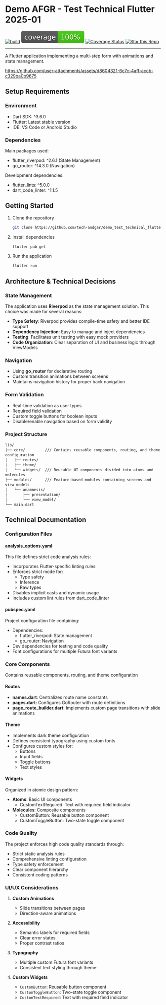 # Demo AFGR - Test Technical Flutter 2025-01

<p align="center">

[![build](https://github.com/tech-andgar/demo_test_technical_flutter_202501/actions/workflows/build.yml/badge.svg)](https://github.com/tech-andgar/demo_test_technical_flutter_202501/actions/workflows/build.yml)
![coverage][coverage_badge]
[![Coverage Status](https://coveralls.io/repos/github/DartForge/http_status/badge.svg?branch=main)](https://coveralls.io/github/tech-andgar/demo_test_technical_flutter_202501?branch=main)
[![Star this Repo](https://img.shields.io/github/stars/tech-andgar/demo_test_technical_flutter_202501.svg?style=flat)](https://github.com/tech-andgar/demo_test_technical_flutter_202501)

</p>

---

A Flutter application implementing a multi-step form with animations and state management.

https://github.com/user-attachments/assets/d8604321-6c7c-4aff-accb-c329ba0b9675

## Setup Requirements

### Environment

- Dart SDK: ^3.6.0
- Flutter: Latest stable version
- IDE: VS Code or Android Studio

### Dependencies

Main packages used:

- flutter_riverpod: ^2.6.1 (State Management)
- go_router: ^14.3.0 (Navigation)

Development dependencies:

- flutter_lints: ^5.0.0
- dart_code_linter: ^1.1.5

## Getting Started

1. Clone the repository

    ```bash
    git clone https://github.com/tech-andgar/demo_test_technical_flutter_202501.git
    ```

2. Install dependencies

    ```bash
    flutter pub get
    ```

3. Run the application

    ```bash
    flutter run
    ```

## Architecture & Technical Decisions

### State Management

The application uses **Riverpod** as the state management solution. This choice was made for several reasons:

- **Type Safety**: Riverpod provides compile-time safety and better IDE support
- **Dependency Injection**: Easy to manage and inject dependencies
- **Testing**: Facilitates unit testing with easy mock providers
- **Code Organization**: Clear separation of UI and business logic through ViewModels

### Navigation

- Using **go_router** for declarative routing
- Custom transition animations between screens
- Maintains navigation history for proper back navigation

### Form Validation

- Real-time validation as user types
- Required field validation
- Custom toggle buttons for boolean inputs
- Disable/enable navigation based on form validity

### Project Structure

```
lib/
├── core/         /// Contains reusable components, routing, and theme configuration
│   ├── routes/
│   ├── theme/
│   └── widgets/  /// Reusable UI components divided into atoms and molecules
├── modules/      /// Feature-based modules containing screens and view models
│   └── anamnesis/
│       ├── presentation/
│       └── view_model/
└── main.dart
```

## Technical Documentation

### Configuration Files

#### analysis_options.yaml

This file defines strict code analysis rules:

- Incorporates Flutter-specific linting rules
- Enforces strict mode for:
  - Type safety
  - Inference
  - Raw types
- Disables implicit casts and dynamic usage
- Includes custom lint rules from dart_code_linter

#### pubspec.yaml

Project configuration file containing:

- Dependencies:
  - flutter_riverpod: State management
  - go_router: Navigation
- Dev dependencies for testing and code quality
- Font configurations for multiple Futura font variants

### Core Components

Contains reusable components, routing, and theme configuration

#### Routes

- **names.dart**: Centralizes route name constants
- **pages.dart**: Configures GoRouter with route definitions
- **page_route_builder.dart**: Implements custom page transitions with slide animations

#### Theme

- Implements dark theme configuration
- Defines consistent typography using custom fonts
- Configures custom styles for:
  - Buttons
  - Input fields
  - Toggle buttons
  - Text styles

#### Widgets

Organized in atomic design pattern:

- **Atoms**: Basic UI components
  - CustomTextRequired: Text with required field indicator
- **Molecules**: Composite components
  - CustomButton: Reusable button component
  - CustomToggleButton: Two-state toggle component

### Code Quality

The project enforces high code quality standards through:

- Strict static analysis rules
- Comprehensive linting configuration
- Type safety enforcement
- Clear component hierarchy
- Consistent coding patterns

### UI/UX Considerations

1. **Custom Animations**
   - Slide transitions between pages
   - Direction-aware animations

2. **Accessibility**
   - Semantic labels for required fields
   - Clear error states
   - Proper contrast ratios

3. **Typography**
   - Multiple custom Futura font variants
   - Consistent text styling through theme

4. **Custom Widgets**
   - `CustomButton`: Reusable button component
   - `CustomToggleButton`: Two-state toggle component
   - `CustomTextRequired`: Text with required field indicator

[coverage_badge]: coverage_badge.svg
